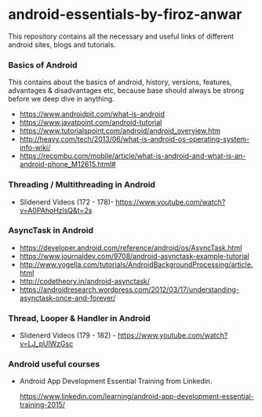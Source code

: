 # android-essentials-by-firoz-anwar
This repository contains all the necessary and useful links of different android sites, blogs and tutorials. 

### Basics of Android

This contains about the basics of android, history, versions, features, advantages & disadvantages etc, because base should always be strong before we deep dive in anything.
* https://www.androidpit.com/what-is-android
* https://www.javatpoint.com/android-tutorial
* https://www.tutorialspoint.com/android/android_overview.htm
* http://heavy.com/tech/2013/06/what-is-android-os-operating-system-info-wiki/
* https://recombu.com/mobile/article/what-is-android-and-what-is-an-android-phone_M12615.html#


### Threading / Multithreading in Android
* Slidenerd Videos (172 - 178)- https://www.youtube.com/watch?v=A0PAhoHzlsQ&t=2s

### AsyncTask in Android
* https://developer.android.com/reference/android/os/AsyncTask.html
* https://www.journaldev.com/9708/android-asynctask-example-tutorial
* http://www.vogella.com/tutorials/AndroidBackgroundProcessing/article.html
* http://codetheory.in/android-asynctask/
* https://androidresearch.wordpress.com/2012/03/17/understanding-asynctask-once-and-forever/

### Thread, Looper & Handler in Android
* Slidenerd Videos (179 - 182) - https://www.youtube.com/watch?v=LJ_pUlWzGsc

### Android useful courses
* Android App Development Essential Training from Linkedin.

  https://www.linkedin.com/learning/android-app-development-essential-training-2015/
